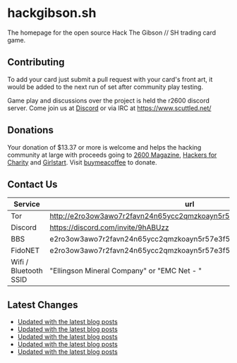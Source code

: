 # hackgibson.sh
The homepage for the open source Hack The Gibson // SH trading card game.


## Contributing

To add your card just submit a pull request with your card's front art, it would be added to the next run of set after community play testing.

Game play and discussions over the project is held the r2600 discord server. Come join us at [Discord](https://discord.com/invite/9hABUzz) or via IRC at https://www.scuttled.net/


## Donations

Your donation of $13.37 or more is welcome and helps the hacking community at large with proceeds going to [2600 Magazine](https://2600.com/), [Hackers for Charity](https://hackersforcharity.org) and [Girlstart](https://girlstart.org).  Visit [buymeacoffee](https://www.buymeacoffee.com/hackgibson.sh) to donate.


## Contact Us

Service | url
-|-
Tor | http://e2ro3ow3awo7r2favn24n65ycc2qmzkoayn5r57e3f56nvjwdcgg32ad.onion
Discord | https://discord.com/invite/9hABUzz
BBS | e2ro3ow3awo7r2favn24n65ycc2qmzkoayn5r57e3f56nvjwdcgg32ad.onion:23
FidoNET | e2ro3ow3awo7r2favn24n65ycc2qmzkoayn5r57e3f56nvjwdcgg32ad.onion:24554
Wifi / Bluetooth SSID | "Ellingson Mineral Company" or "EMC Net - <fidonet address>"

## Latest Changes
<!-- BLOG-POST-LIST:START -->
- [Updated with the latest blog posts](https://github.com/DFW2600/hackgibson.sh/commit/20a488f532c9eb88968ec1fd72c5a10632d86701)
- [Updated with the latest blog posts](https://github.com/DFW2600/hackgibson.sh/commit/2c33265ead2f6c8ec080a3586f58e2828ab5352b)
- [Updated with the latest blog posts](https://github.com/DFW2600/hackgibson.sh/commit/1d4b78c0d00a241466ba534fc0e938d39f24992c)
- [Updated with the latest blog posts](https://github.com/DFW2600/hackgibson.sh/commit/8cf1980153ed4dd9e126a6fa17c4a742bccc0950)
- [Updated with the latest blog posts](https://github.com/DFW2600/hackgibson.sh/commit/74735fbd5d8cda629f0697e5469c3c579d568096)
<!-- BLOG-POST-LIST:END -->
